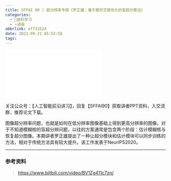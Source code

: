 ```yaml
---
title: SFFAI 90 | 超分辨率专题《罗正雄：基于展开交替优化的盲超分算法》
categories:
  - 🌙进阶学习
  - ⭐讲座
abbrlink: eff3352d
date: 2021-09-21 05:53:58
tags:
---
```


<iframe src="//player.bilibili.com/player.html?aid=505672323&bvid=BV1Zg411c7zn&cid=412244061&p=1" scrolling="no" border="0" frameborder="no" framespacing="0" allowfullscreen="true"> </iframe>

<!--more-->

关注公众号：【人工智能前沿讲习】，回复【SFFAI90】获取讲者PPT资料，入交流群，推荐论文下载。

图像超分辨率问题，也就是如何在低分辨率图像基础上得到更高分辨率的图像。对于不知道模糊核的盲超分辨问题，以往的方案通常是包含两个阶段：估计模糊核与恢复超分图像。本期讲者罗正雄提出了一种让超分模块和估计模块可以同步训练的方法，相对于传统方法具有较大提升。该工作发表于NeurIPS2020。

***

### 参考资料

> <https://www.bilibili.com/video/BV1Zg411c7zn/>
